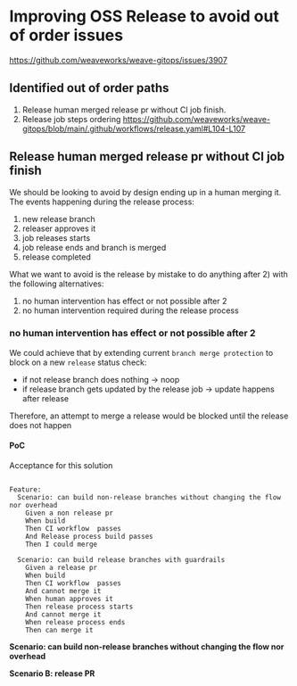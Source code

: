 # Improving OSS Release to avoid out of order issues  

https://github.com/weaveworks/weave-gitops/issues/3907

## Identified out of order paths

1. Release human merged release pr without CI job finish.
2. Release job steps ordering https://github.com/weaveworks/weave-gitops/blob/main/.github/workflows/release.yaml#L104-L107

## Release human merged release pr without CI job finish

We should be looking to avoid by design ending up in a human merging it. The events happening during the release process:

1. new release branch
2. releaser approves it
3. job releases starts
4. job release ends and branch is merged
5. release completed

What we want to avoid is the release by mistake to do anything after 2) with the following alternatives:

1. no human intervention has effect or not possible after 2
2. no human intervention required during the release process

###  no human intervention has effect or not possible after 2

We could achieve that by extending current `branch merge protection` to block on a new `release` status check:
- if not release branch does nothing -> noop 
- if release branch gets updated by the release job -> update happens after release 

Therefore, an attempt to merge a release would be blocked until the release does not happen


#### PoC 

Acceptance for this solution

```gherkin

Feature:
  Scenario: can build non-release branches without changing the flow nor overhead
    Given a non release pr
    When build
    Then CI workflow  passes
    And Release process build passes
    Then I could merge

  Scenario: can build release branches with guardrails
    Given a release pr
    When build
    Then CI workflow  passes
    And cannot merge it
    When human approves it
    Then release process starts
    And cannot merge it
    When release process ends
    Then can merge it
```
**Scenario: can build non-release branches without changing the flow nor overhead**





**Scenario B:  release PR**

